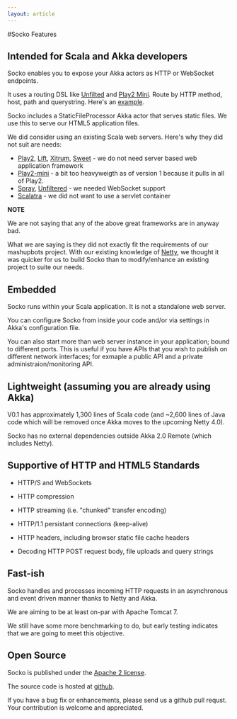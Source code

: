 ```yaml
---
layout: article
---
```

#Socko Features

## Intended for Scala and Akka developers
Socko enables you to expose your Akka actors as HTTP or WebSocket endpoints.

It uses a routing DSL like [Unfilted](http://unfiltered.databinder.net/Unfiltered.html) and 
[Play2 Mini](https://github.com/typesafehub/play2-mini). Route by HTTP method, host, path and querystring.
Here's an [example](https://github.com/mashupbots/socko/blob/master/socko-examples/src/main/scala/org/mashupbots/socko/examples/routes/RouteApp.scala).

Socko includes a StaticFileProcessor Akka actor that serves static files.  We use this to serve
our HTML5 application files.

We did consider using an existing Scala web servers. Here's why they did not suit are needs:
 * [Play2](http://www.playframework.org/), [Lift](http://liftweb.net/), [Xitrum](https://github.com/ngocdaothanh/xitrum), [Sweet](http://code.google.com/p/sweetscala/) - we do not need server based web application framework
 * [Play2-mini](https://github.com/typesafehub/play2-mini) - a bit too heavyweigth as of version 1 because it pulls in all of Play2.
 * [Spray](https://github.com/spray/spray/wiki), [Unfiltered](http://unfiltered.databinder.net/Unfiltered.html) - we needed WebSocket support
 * [Scalatra](http://www.scalatra.org/) - we did not want to use a servlet container
 
**NOTE**

We are not saying that any of the above great frameworks are in anyway bad.

What we are saying is they did not exactly fit the requirements of our mashupbots project.  With our existing 
knowledge of [Netty](http://netty.io), we thought it was quicker for us to build Socko than to modify/enhance 
an existing project to suite our needs.


## Embedded
Socko runs within your Scala application. It is not a standalone web server.

You can configure Socko from inside your code and/or via settings in Akka's configuration file.

You can also start more than web server instance in your application; bound to different ports. This is useful
if you have APIs that you wish to publish on different network interfaces; for exmaple a public API and a 
private administraion/monitoring API.


## Lightweight (assuming you are already using Akka)
V0.1 has approximately 1,300 lines of Scala code (and ~2,600 lines of Java code which will be removed once Akka 
moves to the upcoming Netty 4.0).
    
Socko has no external dependencies outside Akka 2.0 Remote (which includes Netty).


## Supportive of HTTP and HTML5 Standards
 * HTTP/S and WebSockets
  
 * HTTP compression
 
 * HTTP streaming (i.e. "chunked" transfer encoding)

 * HTTP/1.1 persistant connections (keep-alive)

 * HTTP headers, including browser static file cache headers
 
 * Decoding HTTP POST request body, file uploads and query strings


## Fast-ish
Socko handles and processes incoming HTTP requests in an asynchronous and event driven manner thanks to
Netty and Akka.

We are aiming to be at least on-par with Apache Tomcat 7.

We still have some more benchmarking to do, but early testing indicates that we are going to meet this objective.


## Open Source
Socko is published under the [Apache 2 license](http://www.apache.org/licenses/LICENSE-2.0).

The source code is hosted at [github](https://github.com/mashupbots/socko).

If you have a bug fix or enhancements, please send us a github pull requst.  Your contribution is welcome and
appreciated.



